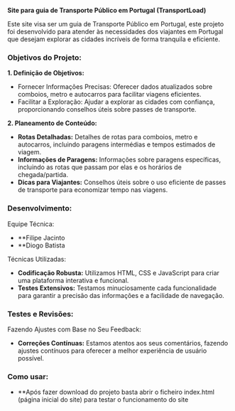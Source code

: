 **Site para guia de Transporte Público em Portugal (TransportLoad)**

Este site visa ser um guia de Transporte Público em Portugal, este projeto foi desenvolvido para atender às necessidades dos viajantes em Portugal que desejam explorar as cidades incríveis de forma tranquila e eficiente.

### Objetivos do Projeto:
**1. Definição de Objetivos:**
   - Fornecer Informações Precisas: Oferecer dados atualizados sobre comboios, metro e autocarros para facilitar viagens eficientes.
   - Facilitar a Exploração: Ajudar a explorar as cidades com confiança, proporcionando conselhos úteis sobre passes de transporte.

**2. Planeamento de Conteúdo:**
   - **Rotas Detalhadas:** Detalhes de rotas para comboios, metro e autocarros, incluindo paragens intermédias e tempos estimados de viagem.
   - **Informações de Paragens:** Informações sobre paragens específicas, incluindo as rotas que passam por elas e os horários de chegada/partida.
   - **Dicas para Viajantes:** Conselhos úteis sobre o uso eficiente de passes de transporte para economizar tempo nas viagens.

### Desenvolvimento:
Equipe Técnica:
- **Filipe Jacinto
- **Diogo Batista

Técnicas Utilizadas:
- **Codificação Robusta:** Utilizamos HTML, CSS e JavaScript para criar uma plataforma interativa e funcional.
- **Testes Extensivos:** Testamos minuciosamente cada funcionalidade para garantir a precisão das informações e a facilidade de navegação.

### Testes e Revisões:

Fazendo Ajustes com Base no Seu Feedback:
- **Correções Contínuas:** Estamos atentos aos seus comentários, fazendo ajustes contínuos para oferecer a melhor experiência de usuário possível.

### Como usar:
- **Após fazer download do projeto basta abrir o ficheiro index.html (página inicial do site) para testar o funcionamento do site
